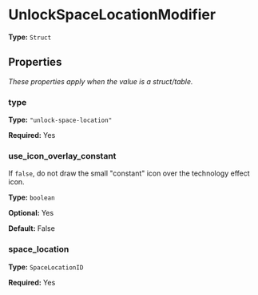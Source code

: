 # UnlockSpaceLocationModifier

**Type:** `Struct`

## Properties

*These properties apply when the value is a struct/table.*

### type

**Type:** `"unlock-space-location"`

**Required:** Yes

### use_icon_overlay_constant

If `false`, do not draw the small "constant" icon over the technology effect icon.

**Type:** `boolean`

**Optional:** Yes

**Default:** False

### space_location

**Type:** `SpaceLocationID`

**Required:** Yes

